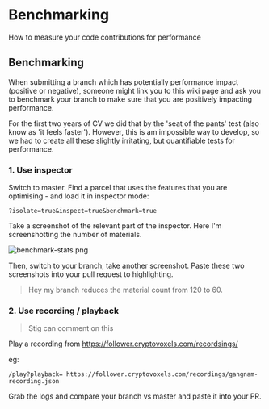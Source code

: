 # Benchmarking
How to measure your code contributions for performance

## Benchmarking

When submitting a branch which has potentially performance impact (positive or negative), someone might link you to this wiki page and ask you to benchmark your branch to make sure that you are positively impacting performance.

For the first two years of CV we did that by the 'seat of the pants' test (also know as 'it feels faster'). However, this is am impossible way to develop, so we had to create all these slightly irritating, but quantifiable tests for performance.

### 1. Use inspector

Switch to master. Find a parcel that uses the features that you are optimising - and load it in inspector mode:

`?isolate=true&inspect=true&benchmark=true`

Take a screenshot of the relevant part of the inspector. Here I'm screenshotting the number of materials.

![benchmark-stats.png](/benchmark-stats.png)

Then, switch to your branch, take another screenshot. Paste these two screenshots into your pull request to highlighting.

> Hey my branch reduces the material count from 120 to 60.

### 2. Use recording / playback

> Stig can comment on this

Play a recording from https://follower.cryptovoxels.com/recordsings/

eg:

`/play?playback=
https://follower.cryptovoxels.com/recordings/gangnam-recording.json`

Grab the logs and compare your branch vs master and paste it into your PR.
